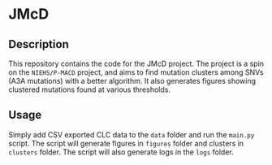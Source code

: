 # JMcD
## Description
This repository contains the code for the JMcD project. The project is a spin on the `NIEHS/P-MACD` project, and aims to find mutation clusters among SNVs (A3A mutations) with a better algorithm. It also generates figures showing clustered mutations found at various thresholds.

## Usage
Simply add CSV exported CLC data to the `data` folder and run the `main.py` script. The script will generate figures in `figures` folder and clusters in `clusters` folder. The script will also generate logs in the `logs` folder.